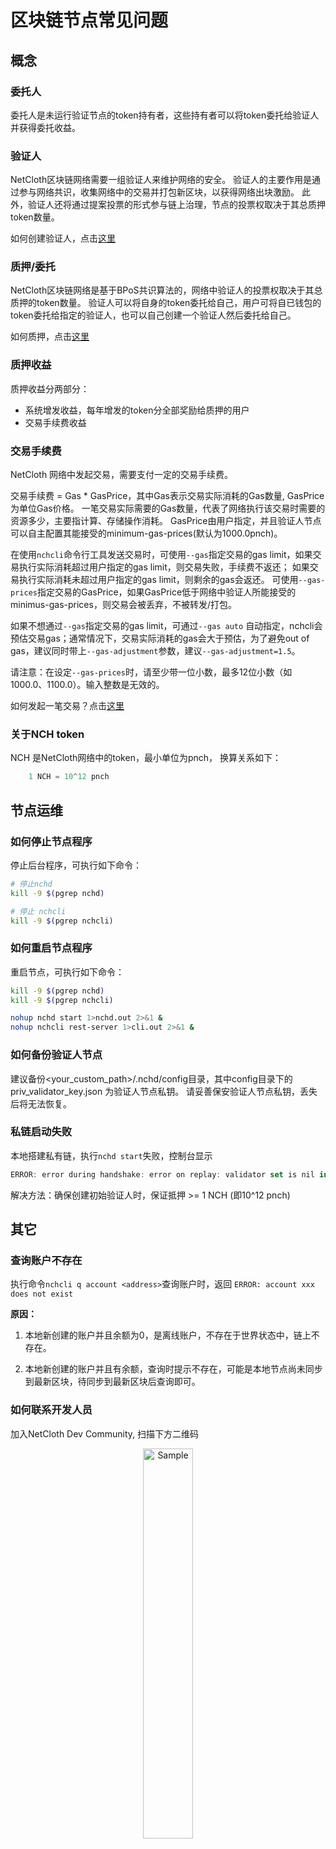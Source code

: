 # 区块链节点常见问题

## 概念

### 委托人

委托人是未运行验证节点的token持有者，这些持有者可以将token委托给验证人并获得委托收益。


### 验证人

NetCloth区块链网络需要一组验证人来维护网络的安全。 验证人的主要作用是通过参与网络共识，收集网络中的交易并打包新区块，以获得网络出块激励。
此外，验证人还将通过提案投票的形式参与链上治理，节点的投票权取决于其总质押token数量。

如何创建验证人，点击[这里](../get-started/how-to-become-validator.md)

### 质押/委托

NetCloth区块链网络是基于BPoS共识算法的，网络中验证人的投票权取决于其总质押的token数量。 验证人可以将自身的token委托给自己，用户可将自已钱包的token委托给指定的验证人，也可以自己创建一个验证人然后委托给自己。

如何质押，点击[这里](../get-started/how-to-delegate.md)

### 质押收益

质押收益分两部分：

* 系统增发收益，每年增发的token分全部奖励给质押的用户
* 交易手续费收益

### 交易手续费

NetCloth 网络中发起交易，需要支付一定的交易手续费。

交易手续费 = Gas * GasPrice，其中Gas表示交易实际消耗的Gas数量, GasPrice为单位Gas价格。 一笔交易实际需要的Gas数量，代表了网络执行该交易时需要的资源多少，主要指计算、存储操作消耗。 GasPrice由用户指定，并且验证人节点可以自主配置其能接受的minimum-gas-prices(默认为1000.0pnch)。

在使用```nchcli```命令行工具发送交易时，可使用```--gas```指定交易的gas limit，如果交易执行实际消耗超过用户指定的gas limit，则交易失败，手续费不返还； 如果交易执行实际消耗未超过用户指定的gas limit，则剩余的gas会返还。 可使用```--gas-prices```指定交易的GasPrice，如果GasPrice低于网络中验证人所能接受的minimus-gas-prices，则交易会被丢弃，不被转发/打包。

如果不想通过```--gas```指定交易的gas limit，可通过```--gas auto``` 自动指定，nchcli会预估交易gas；通常情况下，交易实际消耗的gas会大于预估，为了避免out of gas，建议同时带上```--gas-adjustment```参数，建议```--gas-adjustment=1.5```。

请注意：在设定```--gas-prices```时，请至少带一位小数，最多12位小数（如1000.0、1100.0）。输入整数是无效的。

如何发起一笔交易？点击[这里](../software/nchcli.md#交易)

### 关于NCH token

NCH 是NetCloth网络中的token，最小单位为pnch， 换算关系如下：

```javascript
    1 NCH = 10^12 pnch
```

## 节点运维

### 如何停止节点程序

停止后台程序，可执行如下命令：

```bash
# 停止nchd
kill -9 $(pgrep nchd)

# 停止 nchcli
kill -9 $(pgrep nchcli)
```

### 如何重启节点程序

重启节点，可执行如下命令：

```bash
kill -9 $(pgrep nchd)
kill -9 $(pgrep nchcli)

nohup nchd start 1>nchd.out 2>&1 &
nohup nchcli rest-server 1>cli.out 2>&1 &
```

### 如何备份验证人节点

建议备份<your_custom_path>/.nchd/config目录，其中config目录下的priv_validator_key.json 为验证人节点私钥。 请妥善保安验证人节点私钥，丢失后将无法恢复。

### 私链启动失败

本地搭建私有链，执行```nchd start```失败，控制台显示

```javascript
ERROR: error during handshake: error on replay: validator set is nil in genesis and still empty after InitChain
```

解决方法：确保创建初始验证人时，保证抵押 >= 1 NCH (即10^12 pnch)

## 其它

### 查询账户不存在

执行命令```nchcli q account <address>```查询账户时，返回 ```ERROR: account xxx does not exist```

**原因：**

1. 本地新创建的账户并且余额为0，是离线账户，不存在于世界状态中，链上不存在。

2. 本地新创建的账户并且有余额，查询时提示不存在，可能是本地节点尚未同步到最新区块，待同步到最新区块后查询即可。

### 如何联系开发人员

加入NetCloth Dev Community, 扫描下方二维码
<p align="center">
	<img src="http://nch.oss-cn-hangzhou.aliyuncs.com/img/dev_group.jpg?raw=true" alt="Sample" width = 40% height = 40%>
</p>